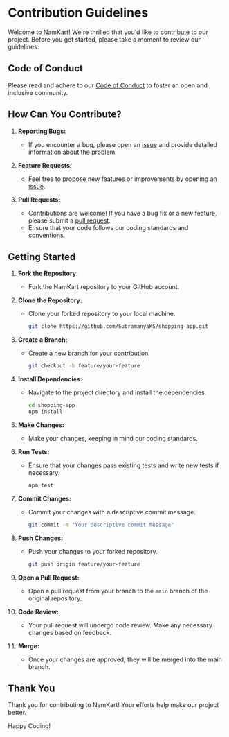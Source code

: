# Contribution Guidelines

Welcome to NamKart! We're thrilled that you'd like to contribute to our project. Before you get started, please take a moment to review our guidelines.

## Code of Conduct

Please read and adhere to our [Code of Conduct](CODE_OF_CONDUCT.md) to foster an open and inclusive community.

## How Can You Contribute?

1. **Reporting Bugs:**
   - If you encounter a bug, please open an [issue](https://github.com/SubramanyaKS/shopping-app/issues) and provide detailed information about the problem.

2. **Feature Requests:**
   - Feel free to propose new features or improvements by opening an [issue](https://github.com/SubramanyaKS/shopping-app/issues).

3. **Pull Requests:**
   - Contributions are welcome! If you have a bug fix or a new feature, please submit a [pull request](https://github.com/SubramanyaKS/shopping-app/pulls).
   - Ensure that your code follows our coding standards and conventions.

## Getting Started

1. **Fork the Repository:**
   - Fork the NamKart repository to your GitHub account.

2. **Clone the Repository:**
   - Clone your forked repository to your local machine.
     ```bash
     git clone https://github.com/SubramanyaKS/shopping-app.git
     ```

3. **Create a Branch:**
   - Create a new branch for your contribution.
     ```bash
     git checkout -b feature/your-feature
     ```

4. **Install Dependencies:**
   - Navigate to the project directory and install the dependencies.
     ```bash
     cd shopping-app
     npm install
     ```

5. **Make Changes:**
   - Make your changes, keeping in mind our coding standards.

6. **Run Tests:**
   - Ensure that your changes pass existing tests and write new tests if necessary.
     ```bash
     npm test
     ```

7. **Commit Changes:**
   - Commit your changes with a descriptive commit message.
     ```bash
     git commit -m "Your descriptive commit message"
     ```

8. **Push Changes:**
   - Push your changes to your forked repository.
     ```bash
     git push origin feature/your-feature
     ```

9. **Open a Pull Request:**
   - Open a pull request from your branch to the `main` branch of the original repository.

10. **Code Review:**
    - Your pull request will undergo code review. Make any necessary changes based on feedback.

11. **Merge:**
    - Once your changes are approved, they will be merged into the main branch.

## Thank You

Thank you for contributing to NamKart! Your efforts help make our project better.

Happy Coding!
